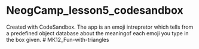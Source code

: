 # NeogCamp_lesson5_codesandbox
Created with CodeSandbox.
The app is an emoji intrepretor which tells from a predefined object database about the meaningof each emoji you type in the box given.
#   M K 1 2 _ F u n - w i t h - t r i a n g l e s  
 